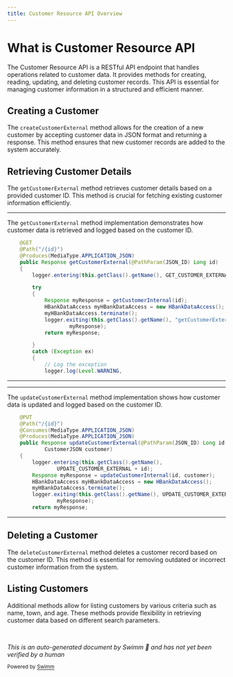 ```yaml
---
title: Customer Resource API Overview
---
```

# What is Customer Resource API

The Customer Resource API is a RESTful API endpoint that handles operations related to customer data. It provides methods for creating, reading, updating, and deleting customer records. This API is essential for managing customer information in a structured and efficient manner.

## Creating a Customer

The <SwmToken path="src/webui/src/main/java/com/ibm/cics/cip/bankliberty/api/json/CustomerResource.java" pos="54:14:14" line-data="	private static final String CREATE_CUSTOMER_EXTERNAL = &quot;createCustomerExternal(CustomerJSON customer) for customer &quot;;">`createCustomerExternal`</SwmToken> method allows for the creation of a new customer by accepting customer data in JSON format and returning a response. This method ensures that new customer records are added to the system accurately.

## Retrieving Customer Details

The <SwmToken path="src/webui/src/main/java/com/ibm/cics/cip/bankliberty/api/json/CustomerResource.java" pos="463:5:5" line-data="	public Response getCustomerExternal(@PathParam(JSON_ID) Long id)">`getCustomerExternal`</SwmToken> method retrieves customer details based on a provided customer ID. This method is crucial for fetching existing customer information efficiently.

<SwmSnippet path="/src/webui/src/main/java/com/ibm/cics/cip/bankliberty/api/json/CustomerResource.java" line="460">

---

The <SwmToken path="src/webui/src/main/java/com/ibm/cics/cip/bankliberty/api/json/CustomerResource.java" pos="463:5:5" line-data="	public Response getCustomerExternal(@PathParam(JSON_ID) Long id)">`getCustomerExternal`</SwmToken> method implementation demonstrates how customer data is retrieved and logged based on the customer ID.

```java
	@GET
	@Path("/{id}")
	@Produces(MediaType.APPLICATION_JSON)
	public Response getCustomerExternal(@PathParam(JSON_ID) Long id)
	{
		logger.entering(this.getClass().getName(), GET_CUSTOMER_EXTERNAL + id);

		try
		{
			Response myResponse = getCustomerInternal(id);
			HBankDataAccess myHBankDataAccess = new HBankDataAccess();
			myHBankDataAccess.terminate();
			logger.exiting(this.getClass().getName(), "getCustomerExternal",
					myResponse);
			return myResponse;

		}
		catch (Exception ex)
		{
			// Log the exception
			logger.log(Level.WARNING,
```

---

</SwmSnippet>

<SwmSnippet path="/src/webui/src/main/java/com/ibm/cics/cip/bankliberty/api/json/CustomerResource.java" line="309">

---

The <SwmToken path="src/webui/src/main/java/com/ibm/cics/cip/bankliberty/api/json/CustomerResource.java" pos="313:5:5" line-data="	public Response updateCustomerExternal(@PathParam(JSON_ID) Long id,">`updateCustomerExternal`</SwmToken> method implementation shows how customer data is updated and logged based on the customer ID.

```java
	@PUT
	@Path("/{id}")
	@Consumes(MediaType.APPLICATION_JSON)
	@Produces(MediaType.APPLICATION_JSON)
	public Response updateCustomerExternal(@PathParam(JSON_ID) Long id,
			CustomerJSON customer)
	{
		logger.entering(this.getClass().getName(),
				UPDATE_CUSTOMER_EXTERNAL + id);
		Response myResponse = updateCustomerInternal(id, customer);
		HBankDataAccess myHBankDataAccess = new HBankDataAccess();
		myHBankDataAccess.terminate();
		logger.exiting(this.getClass().getName(), UPDATE_CUSTOMER_EXTERNAL + id,
				myResponse);
		return myResponse;
```

---

</SwmSnippet>

## Deleting a Customer

The <SwmToken path="src/webui/src/main/java/com/ibm/cics/cip/bankliberty/api/json/CustomerResource.java" pos="550:5:5" line-data="	public Response deleteCustomerExternal(@PathParam(JSON_ID) Long id)">`deleteCustomerExternal`</SwmToken> method deletes a customer record based on the customer ID. This method is essential for removing outdated or incorrect customer information from the system.

## Listing Customers

Additional methods allow for listing customers by various criteria such as name, town, and age. These methods provide flexibility in retrieving customer data based on different search parameters.

&nbsp;

*This is an auto-generated document by Swimm 🌊 and has not yet been verified by a human*

<SwmMeta version="3.0.0" repo-id="Z2l0aHViJTNBJTNBY2ljcy1iYW5raW5nLXNhbXBsZS1hcHBsaWNhdGlvbi1jYnNhLUlCTS1EZW1vLUdQVCUzQSUzQVN3aW1tLURlbW8=" repo-name="cics-banking-sample-application-cbsa-IBM-Demo-GPT"><sup>Powered by [Swimm](/)</sup></SwmMeta>
